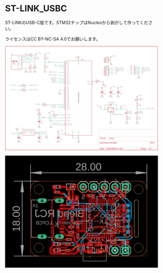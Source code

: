 # ST-LINK_USBC

ST-LINKのUSB-C版です。STM32チップはNucleoから剥がして作ってください。

ライセンスはCC BY-NC-SA 4.0でお願いします。

![](./sch.jpg)

![](./pcb.jpg)
